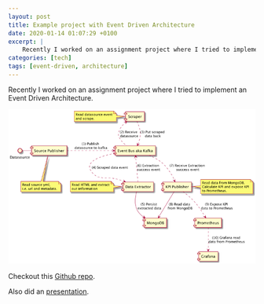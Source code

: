 ```yaml
---
layout: post
title: Example project with Event Driven Architecture
date: 2020-01-14 01:07:29 +0100
excerpt: |
    Recently I worked on an assignment project where I tried to implement an Event Driven Architecture. Checkout the code.
categories: [tech]
tags: [event-driven, architecture]
---
```


Recently I worked on an assignment project where I tried to implement an Event Driven Architecture.

![image](/assets/images/2020-01/event-driven-architecture-component-diagram.png)


Checkout this [Github repo](https://github.com/mmahmoodictbd/restaurants-data-scraper).
 
Also did an [presentation](https://docs.google.com/presentation/d/1An5_vZOes95EAiTlt2MvenGoF3x4cbfdWBiMYfHH_v0/edit?usp=sharing).
